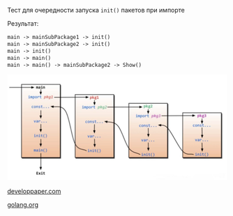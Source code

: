Тест для очередности запуска `init()` пакетов при импорте

Результат:

```main -> mainsubPackage1 -> subPackage -> init()
main -> mainSubPackage1 -> init()
main -> mainSubPackage2 -> init()
main -> init()
main -> main()
main -> main() -> mainSubPackage2 -> Show()
```

![картинка](https://github.com/alekseysychev/test_initOrder/blob/master/image.jpg?raw=true)

[developpaper.com](https://developpaper.com/detailed-explanation-of-init-function-in-go-language/)

[golang.org](https://golang.org/doc/effective_go#init)
